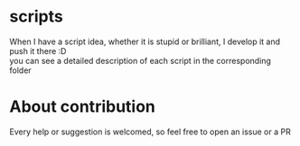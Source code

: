 # scripts
When I have a script idea, whether it is stupid or brilliant, I develop it and push it there :D <br>
you can see a detailed description of each script in the corresponding folder

# About contribution
Every help or suggestion is welcomed, so feel free to open an issue or a PR
